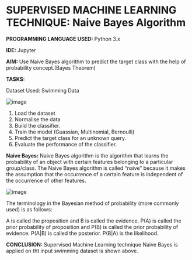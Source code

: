 # SUPERVISED MACHINE LEARNING TECHNIQUE: Naive Bayes Algorithm

**PROGRAMMING LANGUAGE USED:** Python 3.x

**IDE:** Jupyter

**AIM:**  Use Naive Bayes algorithm to predict the target class with the help of probability concept.(Bayes Theorem)

**TASKS:**

Dataset Used: Swimming Data

![image](https://user-images.githubusercontent.com/38240162/72688078-ea47d580-3afb-11ea-9f2f-83539ddfd9ba.png)

1. Load the dataset
2. Normalise the data
3. Build the classifier.
4. Train the model (Guassian, Multinomial, Bernoulli)
4. Predict the target class for an unknown query.
5. Evaluate the performance of the classifier.

**Naive Bayes:**
Naive Bayes algorithm is the algorithm that learns the probability of an object with certain features belonging to a particular group/class.
The Naive Bayes algorithm is called “naive” because it makes the assumption that the occurrence of a certain feature is independent of the occurrence of other features.

![image](https://user-images.githubusercontent.com/38240162/72688122-30049e00-3afc-11ea-9798-7b0372d0d2cd.png)

The terminology in the Bayesian method of probability (more commonly used) is as follows:

A is called the proposition and 
B is called the evidence.
P(A) is called the prior probability of proposition and 
P(B)  is called the prior probability of evidence.
P(A|B) is called the posterior. 
P(B|A) is the likelihood.

**CONCLUSION:** Supervised Machine Learning technique Naive Bayes is applied on tht input swimming dataset is shown above.
